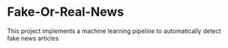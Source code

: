 # Fake-Or-Real-News
This project implements a machine learning pipeline to automatically detect fake news articles
